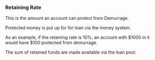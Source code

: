 
### Retaining Rate



This is the amount an account can protect from Demurrage.


Protected money is put up for for loan via the money system.

As an example, if the retaining rate is 10%, an account with $1000 in it would have $100 protected from demurrage.

The sum of retained funds are made available via the loan pool.
